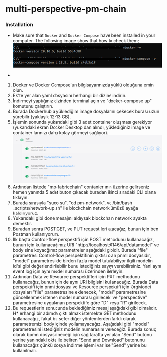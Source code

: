 # multi-perspective-pm-chain

### Installation
* Make sure that `Docker` and `Docker Compose` have been installed in your computer. The following image show that how to check them;
![alt text](https://github.com/burakcanekici/multi-perspective-pm-chain/blob/main/image/docker-check.png)


* 
1. Docker ve Docker Compose'un bilgisayarınızda yüklü olduğuna emin olun.
2. Ek'te yer alan yaml dosyasını herhangi bir dizine indirin.
3. İndirmeyi yaptığınız dizinden terminal açın ve "docker-compose up" komutunu çalıştırın.
4. Burada Dockerhub a yüklediğim image dosyalarını çekecek burası uzun sürebilir (yaklaşık 12-13 GB).
5. İşlemin sonunda yukarıdaki gibi 3 adet container oluşması gerekiyor (yukarıdaki ekran Docker Desktop dan alındı, yüklediğiniz image ve container larınızı daha kolay görmeyi sağlıyor).
![alt text](https://github.com/burakcanekici/multi-perspective-pm-chain/blob/main/image/01.PNG)
6. Ardından listede "mp-fabricchain" contanier ının üzerine gelirseniz hemen yanında 5 adet buton çıkacak buradan ikinci sıradaki CLI olana tıklayın.
7. Burada sırasıyla "sudo su", "cd pm-network", ve /bin/bash _scripts/network-up.sh" ile blockchain network ümüzü ayağa kaldırıyoruz.
8. Yukarıdaki gibi done mesajını aldıysak blockchain network ayakta demektir.
9. Buradan sonra POST,GET, ve PUT request leri atacağız, bunun için ben Postman kullanıyorum.
10. İlk başta Control-flow perspektifi için POST methodunu kullanacağız, bunun için kullanacağımız URI "http://localhost:0146/api/datamodel" ve body sine koyacğımız parametreler aşağıdaki gibidir. Burada "file" parametresi Control-flow perspektifinin çıktısı olan pnml dosyasıdır, "model" parametresi de birden fazla model tutulabiliyor ilgili modelin id'si gibi değerlendirilebilir bunu istediğiniz sayıyı verebilirsiniz. Yani aynı event log için aynı model numarası üzerinden ilerleyin.
11. Ardından Data ve Resource perspektifleri için PUT methodunu kullanacağız, bunun için de aynı URI bilgisini kullanacağız. Burada Data perspektifi için pnml dosyası ve Resource perspektifi için OrgModel dosyaları "file" parametresine eklenecek, "model" parametresine güncellenmek istenen model numarası girilecek, ve "perspective" parametresine uygulanan perspektife göre "D" veya "R" girilecek.
12. Bu requestlerin sonucunda beklediğimiz mesaj aşağıdaki gibi olmalıdır.
H* erhangi bir adımda çıktı almak istersekte GET methodunu kullanacağız, fakat bu sefer diğer yöntemlerden farklı olarak parametremizi body içinde yollamayacağız. Aşağıdaki gibi "model" parametresini istediğiniz modelin numarasını vereceğiz. Burada sonuç olarak bpmn dosyası ineceği için sağ tarafta yer alan "Send" butonu yerine yanındaki okta ile beliren "Send and Download" butonunu kullanacağız çünkü dosya indirme işlemi var ise "Send" yerine bu kullanılmalı.
